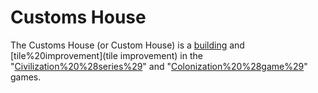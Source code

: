 # Customs House

The Customs House (or Custom House) is a [building](building) and [tile%20improvement](tile improvement) in the "[Civilization%20%28series%29](Civilization)" and "[Colonization%20%28game%29](Colonization)" games.